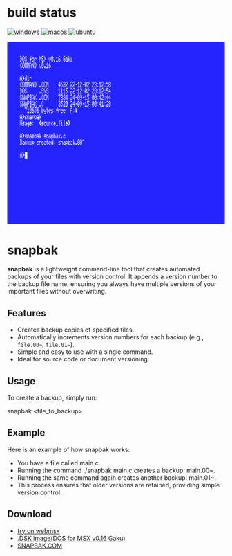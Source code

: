 # build status

[![windows](https://github.com/renatus-xxxx/snapbak/workflows/windows/badge.svg)](https://github.com/renatus-xxxx/snapbak/actions?query=workflow%3Awindows)
[![macos](https://github.com/renatus-xxxx/snapbak/workflows/macos/badge.svg)](https://github.com/renatus-xxxx/snapbak/actions?query=workflow%3Amacos)
[![ubuntu](https://github.com/renatus-xxxx/snapbak/workflows/ubuntu/badge.svg)](https://github.com/renatus-xxxx/snapbak/actions?query=workflow%3Aubuntu)

<img src="https://raw.githubusercontent.com/renatus-xxxx/snapbak/main/images/tether.png" title="tether" />

# snapbak

**snapbak** is a lightweight command-line tool that creates automated backups of your files with version control. It appends a version number to the backup file name, ensuring you always have multiple versions of your important files without overwriting.

## Features

- Creates backup copies of specified files.
- Automatically increments version numbers for each backup (e.g., `file.00~`, `file.01~`).
- Simple and easy to use with a single command.
- Ideal for source code or document versioning.

## Usage
To create a backup, simply run:

snapbak <file_to_backup>

## Example
Here is an example of how snapbak works:

- You have a file called main.c.
- Running the command ./snapbak main.c creates a backup: main.00~.
- Running the same command again creates another backup: main.01~.
- This process ensures that older versions are retained, providing simple version control.

## Download
- [try on webmsx](https://webmsx.org/?MACHINE=MSXTRJ&DISKA_URL=https://raw.githubusercontent.com/renatus-xxxx/snapbak/main/bin/SNAPBAK.DSK&FAST_BOOT)
- [.DSK image(DOS for MSX v0.16 Gaku)](https://raw.githubusercontent.com/renatus-xxxx/snapbak/main/bin/SNAPBAK.DSK)
- [SNAPBAK.COM](https://raw.githubusercontent.com/renatus-xxxx/snapbak/main/bin/SNAPBAK.COM)